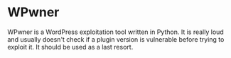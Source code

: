 # WPwner
WPwner is a WordPress exploitation tool written in Python. It is really loud and usually doesn't check if a plugin version is vulnerable before trying to exploit it. It should be used as a last resort.
